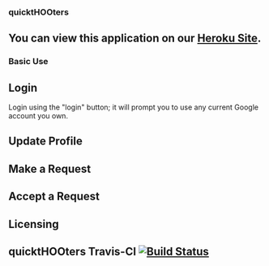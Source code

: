 ### quicktHOOters 
## You can view this application on our [Heroku Site](https://quick-thooters.herokuapp.com).

### Basic Use
## Login
Login using the "login" button; it will prompt you to use any current Google account you own.

## Update Profile


## Make a Request


## Accept a Request

## Licensing

## quicktHOOters Travis-CI [![Build Status](https://travis-ci.com/uva-cs3240-s20/project-102-quickthooters.svg?token=VChSL7jhrppCysSV9D6K&branch=master)](https://travis-ci.com/uva-cs3240-s20/project-102-quickthooters)
